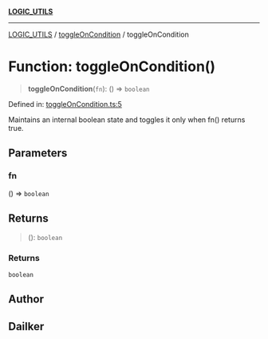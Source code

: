 [**LOGIC_UTILS**](../../README.md)

***

[LOGIC_UTILS](../../README.md) / [toggleOnCondition](../README.md) / toggleOnCondition

# Function: toggleOnCondition()

> **toggleOnCondition**(`fn`): () => `boolean`

Defined in: [toggleOnCondition.ts:5](https://github.com/dailker/everyutil/blob/9ec04d41a381dab61073bf86e9abc70eaf55066d/src/logic/toggleOnCondition.ts#L5)

Maintains an internal boolean state and toggles it only when fn() returns true.

## Parameters

### fn

() => `boolean`

## Returns

> (): `boolean`

### Returns

`boolean`

## Author

## Dailker
